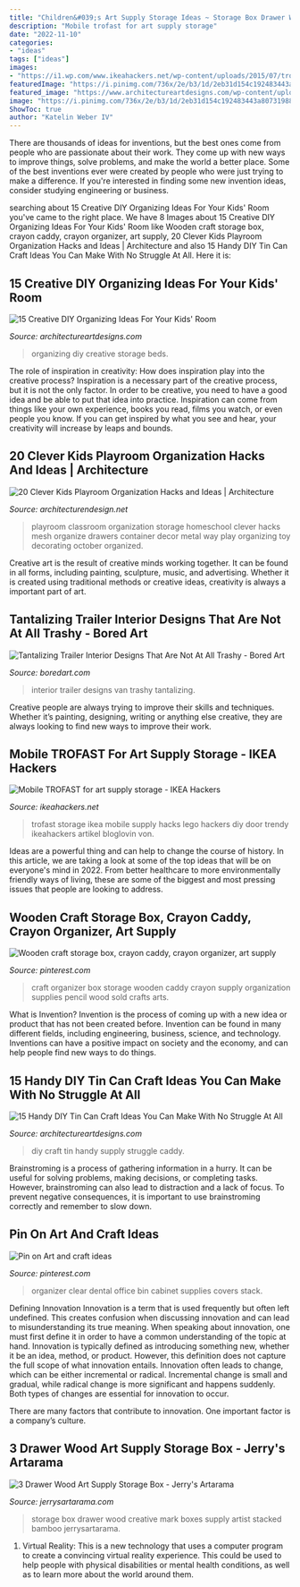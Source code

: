 ```yaml
---
title: "Children&#039;s Art Supply Storage Ideas ~ Storage Box Drawer Wood Creative Mark Boxes Supply Artist Stacked Bamboo Jerrysartarama"
description: "Mobile trofast for art supply storage"
date: "2022-11-10"
categories:
- "ideas"
tags: ["ideas"]
images:
- "https://i1.wp.com/www.ikeahackers.net/wp-content/uploads/2015/07/trofast-mobile.jpg?fit=675%2C1200&amp;ssl=1"
featuredImage: "https://i.pinimg.com/736x/2e/b3/1d/2eb31d154c192483443a8073198831a8.jpg"
featured_image: "https://www.architectureartdesigns.com/wp-content/uploads/2019/05/15-Handy-DIY-Tin-Can-Craft-Ideas-You-Can-Make-With-No-Struggle-At-All-15.jpg"
image: "https://i.pinimg.com/736x/2e/b3/1d/2eb31d154c192483443a8073198831a8.jpg"
ShowToc: true
author: "Katelin Weber IV"
---
```



There are thousands of ideas for inventions, but the best ones come from people who are passionate about their work. They come up with new ways to improve things, solve problems, and make the world a better place. Some of the best inventions ever were created by people who were just trying to make a difference. If you're interested in finding some new invention ideas, consider studying engineering or business.

	

		
searching about 15 Creative DIY Organizing Ideas For Your Kids&#039; Room you've came to the right place. We have 8 Images about 15 Creative DIY Organizing Ideas For Your Kids&#039; Room like Wooden craft storage box, crayon caddy, crayon organizer, art supply, 20 Clever Kids Playroom Organization Hacks and Ideas | Architecture and also 15 Handy DIY Tin Can Craft Ideas You Can Make With No Struggle At All. Here it is:
		
    
## 15 Creative DIY Organizing Ideas For Your Kids&#039; Room

<img loading=lazy src="https://www.architectureartdesigns.com/wp-content/uploads/2017/02/15-Creative-DIY-Organizing-Ideas-For-Your-Kids-Room-8.jpg" onerror="this.onerror=null;this.src='https://tse4.mm.bing.net/th?id=OIP.il_euIj0-f9ND8iWzEEEsAHaJ3&amp;pid=15.1';" alt="15 Creative DIY Organizing Ideas For Your Kids&#039; Room">

_Source: architectureartdesigns.com_

>organizing diy creative storage beds. 

	

The role of inspiration in creativity: How does inspiration play into the creative process?
Inspiration is a necessary part of the creative process, but it is not the only factor. In order to be creative, you need to have a good idea and be able to put that idea into practice. Inspiration can come from things like your own experience, books you read, films you watch, or even people you know. If you can get inspired by what you see and hear, your creativity will increase by leaps and bounds.

    
## 20 Clever Kids Playroom Organization Hacks And Ideas | Architecture

<img loading=lazy src="https://cdn.architecturendesign.net/wp-content/uploads/2014/09/5103.jpg" onerror="this.onerror=null;this.src='https://tse4.mm.bing.net/th?id=OIP.uGw1GbC-uRvO_7hC_V5pgwHaHZ&amp;pid=15.1';" alt="20 Clever Kids Playroom Organization Hacks and Ideas | Architecture">

_Source: architecturendesign.net_

>playroom classroom organization storage homeschool clever hacks mesh organize drawers container decor metal way play organizing toy decorating october organized. 

	

Creative art is the result of creative minds working together. It can be found in all forms, including painting, sculpture, music, and advertising. Whether it is created using traditional methods or creative ideas, creativity is always a important part of art.

    
## Tantalizing Trailer Interior Designs That Are Not At All Trashy - Bored Art

<img loading=lazy src="http://www.boredart.com/wp-content/uploads/2016/07/trailer-interior-designs-5.jpg" onerror="this.onerror=null;this.src='https://tse3.mm.bing.net/th?id=OIP.kuOPs4ifrzWGcrg9s5QuawHaJ4&amp;pid=15.1';" alt="Tantalizing Trailer Interior Designs That Are Not At All Trashy - Bored Art">

_Source: boredart.com_

>interior trailer designs van trashy tantalizing. 

	

Creative people are always trying to improve their skills and techniques. Whether it’s painting, designing, writing or anything else creative, they are always looking to find new ways to improve their work.

    
## Mobile TROFAST For Art Supply Storage - IKEA Hackers

<img loading=lazy src="https://i1.wp.com/www.ikeahackers.net/wp-content/uploads/2015/07/trofast-mobile.jpg?fit=675%2C1200&amp;ssl=1" onerror="this.onerror=null;this.src='https://tse2.mm.bing.net/th?id=OIP.QnP3uc5QJ2wEGwKgEKLr1AHaNK&amp;pid=15.1';" alt="Mobile TROFAST for art supply storage - IKEA Hackers">

_Source: ikeahackers.net_

>trofast storage ikea mobile supply hacks lego hackers diy door trendy ikeahackers artikel bloglovin von. 

	

Ideas are a powerful thing and can help to change the course of history. In this article, we are taking a look at some of the top ideas that will be on everyone's mind in 2022. From better healthcare to more environmentally friendly ways of living, these are some of the biggest and most pressing issues that people are looking to address.

    
## Wooden Craft Storage Box, Crayon Caddy, Crayon Organizer, Art Supply

<img loading=lazy src="https://i.pinimg.com/originals/5d/76/87/5d7687f23728304f89a57ee9f94b55b1.jpg" onerror="this.onerror=null;this.src='https://tse4.mm.bing.net/th?id=OIP.S-HCYatvBXWNPoDZNogIyQHaE8&amp;pid=15.1';" alt="Wooden craft storage box, crayon caddy, crayon organizer, art supply">

_Source: pinterest.com_

>craft organizer box storage wooden caddy crayon supply organization supplies pencil wood sold crafts arts. 

	

What is Invention?
Invention is the process of coming up with a new idea or product that has not been created before. Invention can be found in many different fields, including engineering, business, science, and technology. Inventions can have a positive impact on society and the economy, and can help people find new ways to do things.

    
## 15 Handy DIY Tin Can Craft Ideas You Can Make With No Struggle At All

<img loading=lazy src="https://www.architectureartdesigns.com/wp-content/uploads/2019/05/15-Handy-DIY-Tin-Can-Craft-Ideas-You-Can-Make-With-No-Struggle-At-All-15.jpg" onerror="this.onerror=null;this.src='https://tse3.mm.bing.net/th?id=OIP.KATgEwfqufjLn6UuXijOUQHaJ3&amp;pid=15.1';" alt="15 Handy DIY Tin Can Craft Ideas You Can Make With No Struggle At All">

_Source: architectureartdesigns.com_

>diy craft tin handy supply struggle caddy. 

	

Brainstroming is a process of gathering information in a hurry. It can be useful for solving problems, making decisions, or completing tasks. However, brainstroming can also lead to distraction and a lack of focus. To prevent negative consequences, it is important to use brainstroming correctly and remember to slow down.

    
## Pin On Art And Craft Ideas

<img loading=lazy src="https://i.pinimg.com/736x/2e/b3/1d/2eb31d154c192483443a8073198831a8.jpg" onerror="this.onerror=null;this.src='https://tse1.mm.bing.net/th?id=OIP.S-BP2g6-1nTjVj6QNG5SRgHaJl&amp;pid=15.1';" alt="Pin on Art and craft ideas">

_Source: pinterest.com_

>organizer clear dental office bin cabinet supplies covers stack. 

	

Defining Innovation
Innovation is a term that is used frequently but often left undefined. This creates confusion when discussing innovation and can lead to misunderstanding its true meaning. When speaking about innovation, one must first define it in order to have a common understanding of the topic at hand.
Innovation is typically defined as introducing something new, whether it be an idea, method, or product. However, this definition does not capture the full scope of what innovation entails. Innovation often leads to change, which can be either incremental or radical. Incremental change is small and gradual, while radical change is more significant and happens suddenly. Both types of changes are essential for innovation to occur.

There are many factors that contribute to innovation. One important factor is a company’s culture.

    
## 3 Drawer Wood Art Supply Storage Box - Jerry&#039;s Artarama

<img loading=lazy src="https://www.jerrysartarama.com/media/catalog/product/cache/1/image/1200x/040ec09b1e35df139433887a97daa66f/c/r/creative-mark-3-drawer-storage-box-stacked-in-studio-10644.1587514173.jpg" onerror="this.onerror=null;this.src='https://tse1.mm.bing.net/th?id=OIP.AnExoxipKe8N8PKWL6qL6QHaHa&amp;pid=15.1';" alt="3 Drawer Wood Art Supply Storage Box - Jerry&#039;s Artarama">

_Source: jerrysartarama.com_

>storage box drawer wood creative mark boxes supply artist stacked bamboo jerrysartarama. 

	

1. Virtual Reality: This is a new technology that uses a computer program to create a convincing virtual reality experience. This could be used to help people with physical disabilities or mental health conditions, as well as to learn more about the world around them. 

